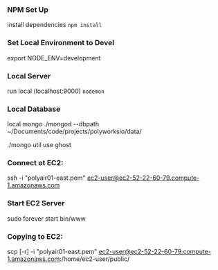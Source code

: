 ### NPM Set Up
install dependencies
`npm install`

### Set Local Environment to Devel
export NODE_ENV=development

### Local Server
run local (localhost:9000)
`nodemon`

### Local Database
local mongo 
./mongod --dbpath ~/Documents/code/projects/polyworksio/data/

./mongo util
use ghost

### Connect ot EC2: 
ssh -i "polyair01-east.pem" ec2-user@ec2-52-22-60-79.compute-1.amazonaws.com

### Start EC2 Server
sudo forever start bin/www

### Copying to EC2: 
scp [-r] <tgt> -i "polyair01-east.pem" ec2-user@ec2-52-22-60-79.compute-1.amazonaws.com:/home/ec2-user/public/